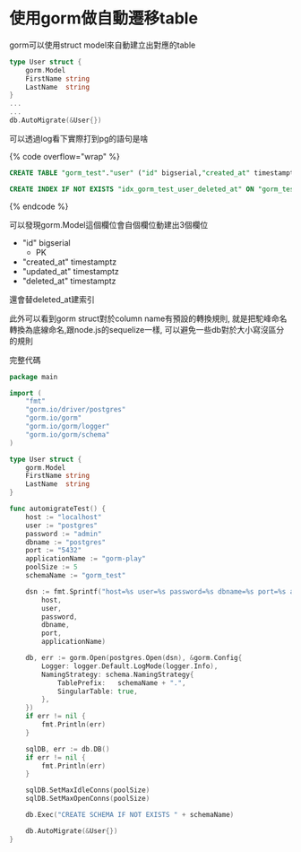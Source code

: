 # 使用gorm做自動遷移table

gorm可以使用struct model來自動建立出對應的table

```go
type User struct {
	gorm.Model
	FirstName string
	LastName  string
}
...
...
db.AutoMigrate(&User{})
```

可以透過log看下實際打到pg的語句是啥

{% code overflow="wrap" %}
```sql
CREATE TABLE "gorm_test"."user" ("id" bigserial,"created_at" timestamptz,"updated_at" timestamptz,"deleted_at" timestamptz,"first_name" text,"last_name" text,PRIMARY KEY ("id"))

CREATE INDEX IF NOT EXISTS "idx_gorm_test_user_deleted_at" ON "gorm_test"."user" ("deleted_at")
```
{% endcode %}

可以發現gorm.Model這個欄位會自個欄位動建出3個欄位

* "id" bigserial
  * PK
* "created\_at" timestamptz
* "updated\_at" timestamptz
* "deleted\_at" timestamptz

還會替deleted\_at建索引

此外可以看到gorm struct對於column name有預設的轉換規則, 就是把駝峰命名轉換為底線命名,跟node.js的sequelize一樣, 可以避免一些db對於大小寫沒區分的規則



完整代碼

```go
package main

import (
	"fmt"
	"gorm.io/driver/postgres"
	"gorm.io/gorm"
	"gorm.io/gorm/logger"
	"gorm.io/gorm/schema"
)

type User struct {
	gorm.Model
	FirstName string
	LastName  string
}

func automigrateTest() {
	host := "localhost"
	user := "postgres"
	password := "admin"
	dbname := "postgres"
	port := "5432"
	applicationName := "gorm-play"
	poolSize := 5
	schemaName := "gorm_test"

	dsn := fmt.Sprintf("host=%s user=%s password=%s dbname=%s port=%s application_name=%s",
		host,
		user,
		password,
		dbname,
		port,
		applicationName)

	db, err := gorm.Open(postgres.Open(dsn), &gorm.Config{
		Logger: logger.Default.LogMode(logger.Info),
		NamingStrategy: schema.NamingStrategy{
			TablePrefix:   schemaName + ".",
			SingularTable: true,
		},
	})
	if err != nil {
		fmt.Println(err)
	}

	sqlDB, err := db.DB()
	if err != nil {
		fmt.Println(err)
	}

	sqlDB.SetMaxIdleConns(poolSize)
	sqlDB.SetMaxOpenConns(poolSize)

	db.Exec("CREATE SCHEMA IF NOT EXISTS " + schemaName)

	db.AutoMigrate(&User{})
}

```
